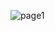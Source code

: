 
![page1](https://github.com/Shashini09/Task_Management_Application/assets/124344779/f3cee442-20c2-4272-9a25-4c364801f058)
